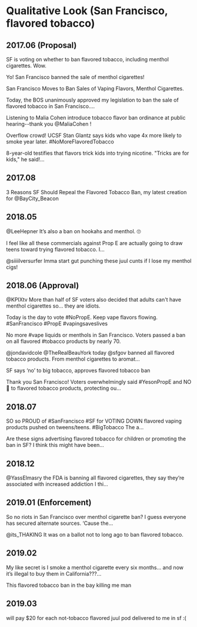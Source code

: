 # Qualitative Look (San Francisco, flavored tobacco)


## 2017.06 (Proposal)
SF is voting on whether to ban flavored tobacco, including menthol cigarettes. Wow. 

Yo! San Francisco banned the sale of menthol cigarettes! 

San Francisco Moves to Ban Sales of Vaping Flavors, Menthol Cigarettes.

Today, the BOS unanimously approved my legislation to ban the sale of flavored tobacco in San Francisco.… 

Listening to Malia Cohen introduce tobacco flavor ban ordinance at public hearing--thank you @MaliaCohen !

Overflow crowd! UCSF Stan Glantz says kids who vape 4x more likely to smoke year later. #NoMoreFlavoredTobacco 

8-year-old testifies that flavors trick kids into trying nicotine. "Tricks are for kids," he said!…

## 2017.08
3 Reasons SF Should Repeal the Flavored Tobacco Ban, my latest creation for @BayCity_Beacon 

## 2018.05
@LeeHepner It’s also a ban on hookahs and menthol. 🙄

I feel like all these commercials against Prop E are actually going to draw teens toward trying flavored tobacco. I… 

@siiiilversurfer Imma start gut punching these juul cunts if I lose my menthol cigs!



## 2018.06 (Approval)

@KPIXtv More than half of SF voters also decided that adults can't have menthol cigarettes so...  they are idiots.

Today is the day to vote #NoPropE. Keep vape flavors flowing. #SanFrancisco #PropE #vapingsaveslives

No more #vape liquids or menthols in San Francisco. Voters passed a ban on all flavored #tobacco products by nearly 70.

@jondavidcole @TheRealBeauYork today @sfgov banned all flavored tobacco products. From menthol cigarettes to aromat… 

SF says ‘no’ to big tobacco, approves flavored tobacco ban 

Thank you San Francisco! Voters overwhelmingly said #YesonPropE and NO🤚 to flavored tobacco products, protecting ou… 


## 2018.07 
SO so PROUD of #SanFrancisco #SF for VOTING DOWN flavored vaping products pushed on tweens/teens. #BigTobacco The a…

Are these signs advertising flavored tobacco for children or promoting the ban in SF? I think this might have been… 


## 2018.12

@YassElmasry the FDA is banning all flavored cigarettes, they say they’re associated with increased addiction I thi… 



## 2019.01 (Enforcement)
So no riots in San Francisco over menthol cigarette ban? I guess everyone has secured alternate sources. ‘Cause the…

@its_THAKING It was on a ballot not to long ago to ban flavored tobacco.


## 2019.02
My like secret is I smoke a menthol cigarette every six months... and now it’s illegal to buy them in California???… 

This flavored tobacco ban in the bay killing me man


## 2019.03
will pay $20 for each not-tobacco flavored juul pod delivered to me in sf :(


